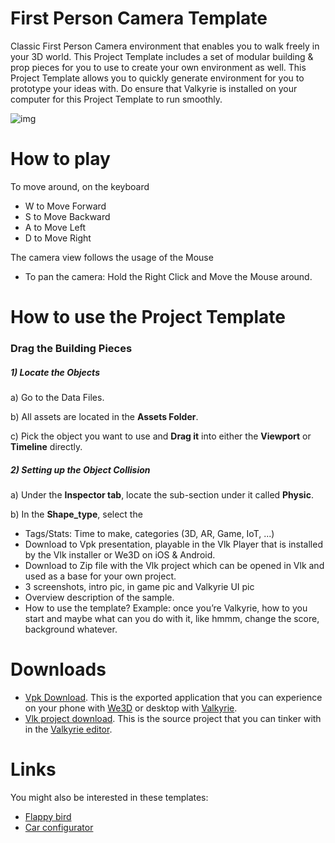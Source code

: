 # First Person Camera Template

Classic First Person Camera environment that enables you to walk freely in your 3D world. This Project Template includes a set of modular building & prop pieces for you to use to create your own environment as well. 
This Project Template allows you to quickly generate environment for you to prototype your ideas with. 
Do ensure that Valkyrie is installed on your computer for this Project Template to run smoothly. 

![img](https://cdn2.talansoft.com/volume1/FTP/cdn2_sync/img/first_person_camera/01_ingame_03.png)

# How to play

To move around, on the keyboard
- W to Move Forward
- S to Move Backward
- A to Move Left
- D to Move Right

The camera view follows the usage of the Mouse
- To pan the camera: Hold the Right Click and Move the Mouse around.


# How to use the Project Template

### Drag the Building Pieces 

##### 1) Locate the Objects 
a) Go to the Data Files. 
 
b) All assets are located in the **Assets Folder**.
 
c) Pick the object you want to use and **Drag it** into either the **Viewport** or **Timeline** directly.


##### 2) Setting up the Object Collision
a) Under the **Inspector tab**, locate the sub-section under it called **Physic**. 

b) In the **Shape_type**, select the 



* Tags/Stats: Time to make, categories (3D, AR, Game, IoT, ...)
* Download to Vpk presentation, playable in the Vlk Player that is installed by the Vlk installer or We3D on iOS & Android.
* Download to Zip file with the Vlk project which can be opened in Vlk and used as a base for your own project.
* 3 screenshots, intro pic, in game pic and Valkyrie UI pic
* Overview description of the sample.
* How to use the template? Example: once you’re Valkyrie, how to you start and maybe what can you do with it, like hmmm, change the score, background whatever.

















# Downloads

- [Vpk Download](https://cdn2.talansoft.com/ftp/samples/FPS-Sample.vpk). This is the exported application that you can experience on your phone with [We3D](/vlk/downloads#we3d) or desktop with [Valkyrie](/vlk/downloads#vlk).
- [Vlk project download](https://cdn2.talansoft.com/ftp/samples/FPS-Sample.zip). This is the source project that you can tinker with in the [Valkyrie editor](/vlk/downloads#vlk).

# Links

You might also be interested in these templates:
- [Flappy bird](./flappy-bird)
- [Car configurator](./Car-Configurator)
